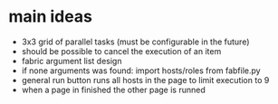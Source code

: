 # main ideas
- 3x3 grid of parallel tasks (must be configurable in the future)
- should be possible to cancel the execution of an item
- fabric argument list design
- if none arguments was found: import hosts/roles from fabfile.py
- general run button runs all hosts in the page to limit execution to 9
- when a page in finished the other page is runned